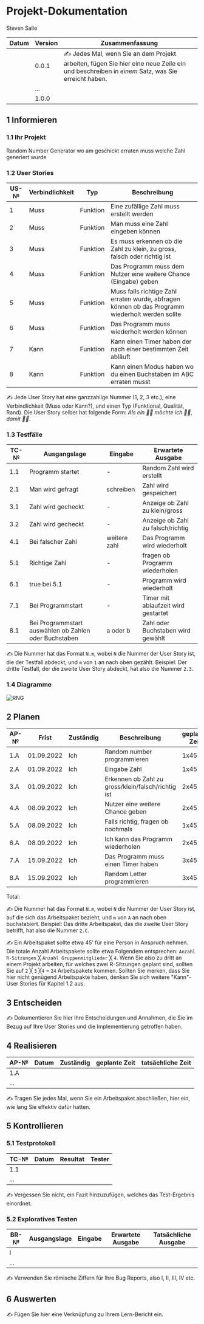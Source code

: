 # Projekt-Dokumentation

Steven Salie

| Datum | Version | Zusammenfassung                                              |
| ----- | ------- | ------------------------------------------------------------ |
|       | 0.0.1   | ✍️ Jedes Mal, wenn Sie an dem Projekt arbeiten, fügen Sie hier eine neue Zeile ein und beschreiben in *einem* Satz, was Sie erreicht haben. |
|       | ...     |                                                              |
|       | 1.0.0   |                                                              |

## 1 Informieren

### 1.1 Ihr Projekt

Random Number Generator wo am geschickt erraten muss welche Zahl generiert wurde

### 1.2 User Stories

| US-№ | Verbindlichkeit | Typ  | Beschreibung                       |
| ---- | --------------- | ---- | ---------------------------------- |
| 1    |      Muss       | Funktion |Eine zufällige Zahl muss erstellt werden |
| 2    |      Muss       | Funktion |Man muss eine Zahl eingeben können       |
| 3    |      Muss       | Funktion |Es muss erkennen ob die Zahl zu klein, zu gross, falsch oder richtig ist|
| 4    |      Muss       | Funktion |Das Programm muss dem Nutzer eine weitere Chance (Eingabe) geben |
| 5    |      Muss       | Funktion |Muss falls richtige Zahl erraten wurde, abfragen können ob das Programm wiederholt werden sollte |
| 6    |      Muss       | Funktion |Das Programm muss wiederholt werden können |
| 7    |      Kann       | Funktion |Kann einen Timer haben der nach einer bestimmten Zeit abläuft|
| 8    |      Kann       | Funktion |Kann einen Modus haben wo du einen Buchstaben im ABC erraten musst|

✍️ Jede User Story hat eine ganzzahlige Nummer (1, 2, 3 etc.), eine Verbindlichkeit (Muss oder Kann?), und einen Typ (Funktional, Qualität, Rand). Die User Story selber hat folgende Form: *Als ein 🤷‍♂️ möchte ich 🤷‍♂️, damit 🤷‍♂️*.

### 1.3 Testfälle

| TC-№ | Ausgangslage | Eingabe | Erwartete Ausgabe |
| ---- | ------------ | ------- | ----------------- |
| 1.1  | Programm startet | - | Random Zahl wird erstellt |
| 2.1  | Man wird gefragt | schreiben | Zahl wird gespeichert |
| 3.1  | Zahl wird gecheckt | - | Anzeige ob Zahl zu klein/gross |
| 3.2  | Zahl wird gecheckt | - | Anzeige ob Zahl zu falsch/richtig |
| 4.1  | Bei falscher Zahl | weitere zahl | Das Programm wird wiederholt |
| 5.1  | Richtige Zahl | - | fragen ob Programm wiederholen |
| 6.1  | true bei 5.1 | - | Programm wird wiederholt |
| 7.1  | Bei Programmstart | - | Timer mit ablaufzeit wird gestartet |
| 8.1  | Bei Programmstart auswählen ob Zahlen oder Buchstaben | a oder b | Zahl oder Buchstaben wird gewählt |

✍️ Die Nummer hat das Format `N.m`, wobei `N` die Nummer der User Story ist, die der Testfall abdeckt, und `m` von `1` an nach oben gezählt. Beispiel: Der dritte Testfall, der die zweite User Story abdeckt, hat also die Nummer `2.3`.

### 1.4 Diagramme

![RNG](https://user-images.githubusercontent.com/89085881/186608807-bb4d034e-27c4-4148-9091-e8ac0f4975e9.png)


## 2 Planen

| AP-№ | Frist | Zuständig | Beschreibung | geplante Zeit |
| ---- | ----- | --------- | ------------ | ------------- |
| 1.A  |  01.09.2022 | Ich | Random number programmieren | 1x45 |
| 2.A  |  01.09.2022 | Ich | Eingabe Zahl | 1x45 |
| 3.A  |  01.09.2022 | Ich | Erkennen ob Zahl zu gross/klein/falsch/richtig ist | 2x45 |
| 4.A  |  08.09.2022 | Ich | Nutzer eine weitere Chance geben | 2x45 |
| 5.A  |  08.09.2022 | Ich | Falls richtig, fragen ob nochmals | 1x45 |
| 6.A  |  08.09.2022 | Ich | Ich kann das Programm wiederholen | 2x45 |
| 7.A  |  15.09.2022 | Ich | Das Programm muss einen Timer haben | 3x45 |
| 8.A  |  15.09.2022 | Ich | Random Letter programmieren | 3x45 |



Total: 

✍️ Die Nummer hat das Format `N.m`, wobei `N` die Nummer der User Story ist, auf die sich das Arbeitspaket bezieht, und `m` von `A` an nach oben buchstabiert. Beispiel: Das dritte Arbeitspaket, das die zweite User Story betrifft, hat also die Nummer `2.C`.

✍️ Ein Arbeitspaket sollte etwa 45' für eine Person in Anspruch nehmen. Die totale Anzahl Arbeitspakete sollte etwa Folgendem entsprechen: `Anzahl R-Sitzungen` ╳ `Anzahl Gruppenmitglieder` ╳ `4`. Wenn Sie also zu dritt an einem Projekt arbeiten, für welches zwei R-Sitzungen geplant sind, sollten Sie auf `2` ╳ `3` ╳`4` = `24` Arbeitspakete kommen. Sollten Sie merken, dass Sie hier nicht genügend Arbeitspakte haben, denken Sie sich weitere "Kann"-User Stories für Kapitel 1.2 aus.

## 3 Entscheiden

✍️ Dokumentieren Sie hier Ihre Entscheidungen und Annahmen, die Sie im Bezug auf Ihre User Stories und die Implementierung getroffen haben.

## 4 Realisieren

| AP-№ | Datum | Zuständig | geplante Zeit | tatsächliche Zeit |
| ---- | ----- | --------- | ------------- | ----------------- |
| 1.A  |       |           |               |                   |
| ...  |       |           |               |                   |

✍️ Tragen Sie jedes Mal, wenn Sie ein Arbeitspaket abschließen, hier ein, wie lang Sie effektiv dafür hatten.

## 5 Kontrollieren

### 5.1 Testprotokoll

| TC-№ | Datum | Resultat | Tester |
| ---- | ----- | -------- | ------ |
| 1.1  |       |          |        |
| ...  |       |          |        |

✍️ Vergessen Sie nicht, ein Fazit hinzuzufügen, welches das Test-Ergebnis einordnet.

### 5.2 Exploratives Testen

| BR-№ | Ausgangslage | Eingabe | Erwartete Ausgabe | Tatsächliche Ausgabe |
| ---- | ------------ | ------- | ----------------- | -------------------- |
| I    |              |         |                   |                      |
| ...  |              |         |                   |                      |

✍️ Verwenden Sie römische Ziffern für Ihre Bug Reports, also I, II, III, IV etc.

## 6 Auswerten

✍️ Fügen Sie hier eine Verknüpfung zu Ihrem Lern-Bericht ein.
